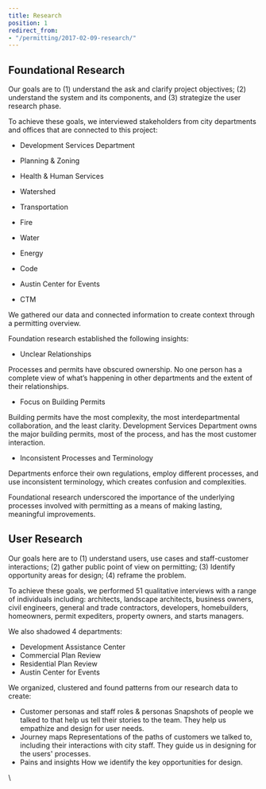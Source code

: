 ```yaml
---
title: Research
position: 1
redirect_from:
- "/permitting/2017-02-09-research/"
---
```


## Foundational Research

Our goals are to (1) understand the ask and clarify project objectives; (2) understand the system and its components, and (3) strategize the user research phase.

To achieve these goals, we interviewed stakeholders from city departments and offices that are connected to this project:

* Development Services Department

* Planning & Zoning

* Health & Human Services

* Watershed

* Transportation

* Fire

* Water

* Energy

* Code

* Austin Center for Events

* CTM

We gathered our data and connected information to create context through a permitting overview.

Foundation research established the following insights:

* Unclear Relationships

Processes and permits have obscured ownership. No one person has a complete view of what’s happening in other departments and the extent of their relationships.

* Focus on Building Permits

Building permits have the most complexity, the most interdepartmental collaboration, and the least clarity. Development Services Department owns the major building permits, most of the process, and has the most customer interaction.

* Inconsistent Processes and Terminology

Departments enforce their own regulations, employ different processes, and use inconsistent terminology, which creates confusion and complexities.

Foundational research underscored the importance of the underlying processes involved with permitting as a means of making lasting, meaningful improvements.

## User Research

Our goals here are to (1) understand users, use cases and staff-customer interactions; (2) gather public point of view on permitting; (3) Identify opportunity areas for design; (4) reframe the problem.

To achieve these goals, we performed 51 qualitative interviews with a range of individuals including: architects, landscape architects, business owners, civil engineers, general and trade contractors, developers, homebuilders, homeowners, permit expediters, property owners, and starts managers.

We also shadowed 4 departments: 
* Development Assistance Center
* Commercial Plan Review
* Residential Plan Review
* Austin Center for Events

We organized, clustered and found patterns from our research data to create:
* Customer personas and staff roles & personas
Snapshots of people we talked to that help us tell their stories to the team. They help us empathize and design for user needs.
* Journey maps
Representations of the paths of customers we talked to, including their interactions with city staff. They guide us in designing for the users' processes.
* Pains and insights
How we identify the key opportunities for design.



\\